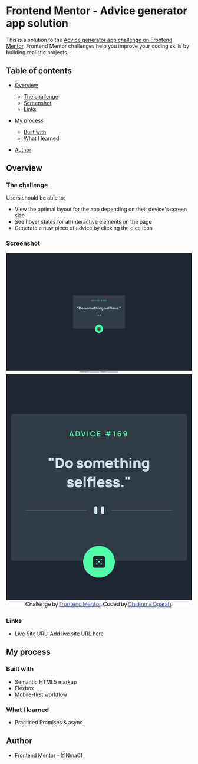 # Frontend Mentor - Advice generator app solution

This is a solution to the [Advice generator app challenge on Frontend Mentor](https://www.frontendmentor.io/challenges/advice-generator-app-QdUG-13db). Frontend Mentor challenges help you improve your coding skills by building realistic projects.

## Table of contents

- [Overview](#overview)
  - [The challenge](#the-challenge)
  - [Screenshot](#screenshot)
  - [Links](#links)
- [My process](#my-process)
  - [Built with](#built-with)
  - [What I learned](#what-i-learned)
 
- [Author](#author)


## Overview

### The challenge

Users should be able to:

- View the optimal layout for the app depending on their device's screen size
- See hover states for all interactive elements on the page
- Generate a new piece of advice by clicking the dice icon

### Screenshot

![](./images/advice-generator-nma01-dsktp.png)
![](./images/advice-generator-nma01-mobile.png)

### Links

- Live Site URL: [Add live site URL here](https://advice-generator-nma01.netlify.app/)

## My process

### Built with

- Semantic HTML5 markup
- Flexbox
- Mobile-first workflow


### What I learned

- Practiced Promises & async


## Author

- Frontend Mentor - [@Nma01](https://www.frontendmentor.io/profile/Nma01)


